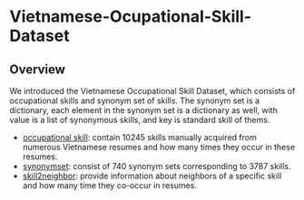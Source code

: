 # Vietnamese-Ocupational-Skill-Dataset

## Overview
We introduced the Vietnamese Occupational Skill Dataset, which consists of occupational skills and synonym set of skills. The synonym set is a dictionary, each element in the synonym set is a dictionary as well, with value is a list of synonymous skills, and key is standard skill of thems.
*  [occupational skill](https://github.com/CaoHaiNam/Vietnamese-Ocupational-Skill-Dataset/blob/main/raw_skill_terms.txt): contain 10245 skills manually acquired from numerous Vietnamese resumes and how many times they occur in these resumes.
* [synonymset](https://github.com/CaoHaiNam/Vietnamese-Ocupational-Skill-Dataset/blob/main/synonymSet.json): consist of 740 synonym sets corresponding to 3787 skills.
* [skill2neighbor](https://github.com/CaoHaiNam/Vietnamese-Occupational-Skill-Dataset/blob/main/skill2neighbor.json): provide information about neighbors of a specific skill and how many time they co-occur in resumes. 

